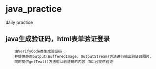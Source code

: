 # java_practice
daily practice

## java生成验证码，html表单验证登录
		由VerifyCode类生成验证码 ，
		并提供静态output(BufferedImage, OutputStream)方法进行输出验证码图片,
		同时提供getText()方法返回验证码的内容 由后台提供验证
		